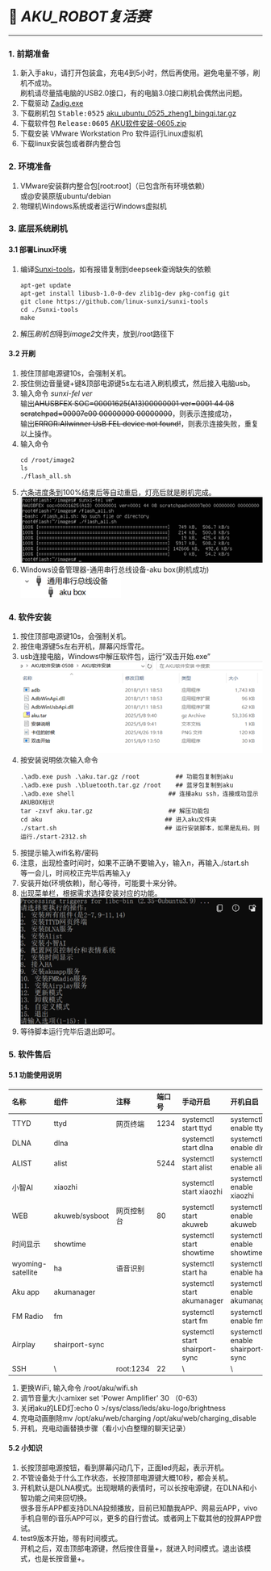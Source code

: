 
# 🤖 *AKU_ROBOT复活赛*
---

### 1. 前期准备
1. 新入手aku，请打开包装盒，充电4到5小时，然后再使用。避免电量不够，刷机不成功。</br>
    刷机请尽量插电脑的USB2.0接口，有的电脑3.0接口刷机会偶然出问题。
2. 下载驱动 [Zadig.exe](https://zadig.akeo.ie/)
3. 下载刷机包 <kbd>Stable:0525</kbd> []()<a href="./attachments/Hardware/AkuRobot/aku_ubuntu_0525_zheng1_bingqi.tar.gz" target="_blank">aku_ubuntu_0525_zheng1_bingqi.tar.gz</a></kbd>
4. 下载软件包 <kbd>Release:0605</kbd> <a href="./attachments/Hardware/AkuRobot/AKU软件安装-0605.zip" target="_blank">AKU软件安装-0605.zip</a></kbd>
5. 下载安装 VMware Workstation Pro 软件运行Linux虚拟机
6. 下载linux安装包或者群内整合包

### 2. 环境准备
1. VMware安装群内整合包[root:root]（已包含所有环境依赖）</br>
    或@安装原版ubuntu/debian
3. 物理机Windows系统或者运行Windows虚拟机


### 3. 底层系统刷机

#### 3.1 部署Linux环境
1. 编译[Sunxi-tools](https://linux-sunxi.org/Sunxi-tools)，如有报错复制到deepseek查询缺失的依赖
    ```
    apt-get update
    apt-get install libusb-1.0-0-dev zlib1g-dev pkg-config git
    git clone https://github.com/linux-sunxi/sunxi-tools
    cd ./Sunxi-tools
    make
    ```
2. 解压*刷机包*得到*image2*文件夹，放到/root路径下

#### 3.2 开刷
1. 按住顶部电源键10s，会强制关机。
2. 按住侧边音量键+键&顶部电源键5s左右进入刷机模式，然后接入电脑usb。
3. 输入命令 *sunxi-fel ver* </br>
    输出~~AHUSBFEX SOC=00001625(A13)00000001 ver=0001 44 08 scratchpad=00007e00 00000000 00000000~~，则表示连接成功，</br>
    输出~~ERROR:Allwinner UsB FEL device not found!~~，则表示连接失败，重复以上操作。</br>
4. 输入命令
    ```
    cd /root/image2
    ls
    ./flash_all.sh
    ```
5. 六条进度条到100%结束后等自动重启，灯亮后就是刷机完成。</br>
    ![flash_all.png](./attachments/Hardware/AkuRobot/flash_all.png)
6. Windows设备管理器-通用串行总线设备-aku box(刷机成功) </br>
    ![aku_box.png](./attachments/Hardware/AkuRobot/aku_box.png)
   

### 4. 软件安装
<!-- 754b578fd0535c7290dd1d711bafdb28 -->
1. 按住顶部电源键10s，会强制关机。
2. 按住电源键5s左右开机，屏幕闪烁雪花。
3. usb连接电脑，Windows中解压软件包，运行”双击开始.exe” </br>
    ![aku_start.png](./attachments/Hardware/AkuRobot/aku_start.png) </br>
4. 按安装说明依次输入命令
    ```
    .\adb.exe push .\aku.tar.gz /root          ## 功能包复制到aku
    .\adb.exe push .\bluetooth.tar.gz /root    ## 蓝牙包复制到aku
    .\adb.exe shell                          ## 连接aku ssh，连接成功显示AKUBOX标识
    tar -zxvf aku.tar.gz                     ## 解压功能包
    cd aku                                  ## 进入aku文件夹
    ./start.sh                              ## 运行安装脚本，如果是乱码，则运行./start-2312.sh
    ```
5. 按提示输入wifi名称/密码
6. 注意，出现检查时间时，如果不正确不要输入y，输入n，再输入./start.sh </br>
    等一会儿，时间校正完毕后再输入y
7. 安装开始(环境依赖)，耐心等待，可能要十来分钟。
8. 出现菜单栏，根据需求选择安装对应的功能。 </br>
    ![list.png](./attachments/Hardware/AkuRobot/list.png)
9. 等待脚本运行完毕后退出即可。


### 5. 软件售后

#### 5.1 功能使用说明
| 名称 | 组件 | 注释 | 端口号 | 手动开启 | 开机自启 | 取消自启
| :--- | :--- | :--- | :--- | :--- | :--- | :--- 
| TTYD | ttyd | 网页终端 | 1234 | systemctl start ttyd | systemctl enable ttyd | systemctl disable ttyd
| DLNA | dlna |  || systemctl start dlna | systemctl enable dlna | systemctl disable dlna
| ALIST | alist |  | 5244 | systemctl start alist | systemctl enable alist | systemctl disable alist
| 小智AI | xiaozhi |  || systemctl start xiaozhi | systemctl enable xiaozhi | systemctl disable xiaozhi
| WEB | akuweb/sysboot | 网页控制台 | 80 | systemctl start akuweb | systemctl enable akuweb | systemctl disable akuweb
| 时间显示 | showtime |  || systemctl start showtime | systemctl enable showtime | systemctl disable showtime
| wyoming-satellite | ha | 语音识别 |  | systemctl start ha | systemctl enable ha | systemctl disable ha
| Aku app | akumanager | || systemctl start akumanager | systemctl enable akumanager | systemctl disable akumanager
| FM Radio | fm |  || systemctl start fm | systemctl enable fm | systemctl disable fm
| Airplay | shairport-sync | || systemctl start shairport-sync | systemctl enable shairport-sync | systemctl disable shairport-sync
| SSH | \ | root:1234  | 22 | \ | \ | \ 

1. 更换WiFi, 输入命令 /root/aku/wifi.sh
3. 调节音量大小:amixer set 'Power Amplifier' 30
    （0-63）
4.	关闭aku的LED灯:echo 0 >/sys/class/leds/aku-logo/brightness
5.	充电动画删除mv /opt/aku/web/charging /opt/aku/web/charging_disable
6.	开机，充电动画替换步骤（看小小白整理的聊天记录）

#### 5.2 小知识
1. 长按顶部电源按钮，看到屏幕闪动几下，正面led亮起，表示开机。
2. 不管设备处于什么工作状态，长按顶部电源键大概10秒，都会关机。
3. 开机默认是DLNA模式。出现眼睛的表情时，可以长按电源键，在DLNA和小智功能之间来回切换。</br>
    很多音乐APP都支持DLNA投频播放，目前已知酷我APP、网易云APP，vivo手机自带的i音乐APP可以，更多的自行尝试。或者网上下载其他的投屏APP尝试。
4. test9版本开始，带有时间模式。</br>
    开机之后，双击顶部电源键，然后按住音量+，就进入时间模式。退出该模式，也是长按音量+。


